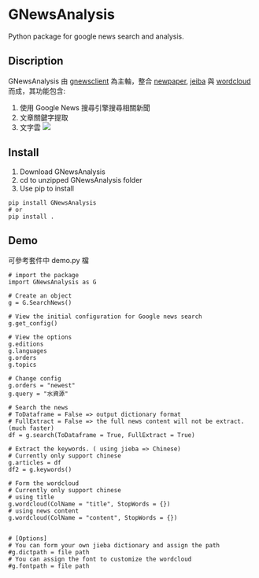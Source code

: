 # GNewsAnalysis
Python package for google news search and analysis.

## Discription
GNewsAnalysis 由 [gnewsclient](https://github.com/nikhilkumarsingh/gnewsclient/tree/master/gnewsclient) 為主軸，整合 [newpaper](https://newspaper.readthedocs.io/en/latest/), [jeiba](https://github.com/fxsjy/jieba) 與 [wordcloud](https://github.com/amueller/word_cloud) 而成，其功能包含:
1. 使用 Google News 搜尋引擎搜尋相關新聞
2. 文章關鍵字提取
3. 文字雲
![](https://i.imgur.com/Vqs484E.png)
## Install
1. Download GNewsAnalysis
1. cd to unzipped GNewsAnalysis folder
1. Use pip to install
```
pip install GNewsAnalysis
# or
pip install .
```

## Demo
可參考套件中 demo.py 檔

```
# import the package
import GNewsAnalysis as G

# Create an object
g = G.SearchNews()

# View the initial configuration for Google news search
g.get_config()

# View the options 
g.editions
g.languages
g.orders
g.topics

# Change config
g.orders = "newest"
g.query = "水資源"

# Search the news 
# ToDataframe = False => output dictionary format
# FullExtract = False => the full news content will not be extract. (much faster)
df = g.search(ToDataframe = True, FullExtract = True)

# Extract the keywords. ( using jieba => Chinese)
# Currently only support chinese 
g.articles = df
df2 = g.keywords()

# Form the wordcloud
# Currently only support chinese 
# using title
g.wordcloud(ColName = "title", StopWords = {})
# using news content
g.wordcloud(ColName = "content", StopWords = {})


# [Options] 
# You can form your own jieba dictionary and assign the path
#g.dictpath = file path
# You can assign the font to customize the wordcloud
#g.fontpath = file path
```

